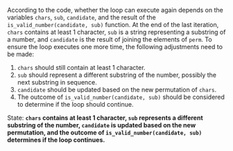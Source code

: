According to the code, whether the loop can execute again depends on the variables `chars`, `sub`, `candidate`, and the result of the `is_valid_number(candidate, sub)` function. At the end of the last iteration, `chars` contains at least 1 character, `sub` is a string representing a substring of a number, and `candidate` is the result of joining the elements of `perm`. To ensure the loop executes one more time, the following adjustments need to be made:
1. `chars` should still contain at least 1 character.
2. `sub` should represent a different substring of the number, possibly the next substring in sequence.
3. `candidate` should be updated based on the new permutation of `chars`.
4. The outcome of `is_valid_number(candidate, sub)` should be considered to determine if the loop should continue.

State: **`chars` contains at least 1 character, `sub` represents a different substring of the number, `candidate` is updated based on the new permutation, and the outcome of `is_valid_number(candidate, sub)` determines if the loop continues.**